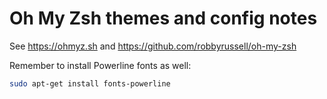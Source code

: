 # Oh My Zsh themes and config notes

See https://ohmyz.sh and https://github.com/robbyrussell/oh-my-zsh

Remember to install Powerline fonts as well:

```sh
sudo apt-get install fonts-powerline
```
